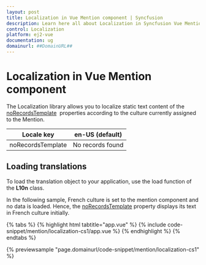 ```yaml
---
layout: post
title: Localization in Vue Mention component | Syncfusion
description: Learn here all about Localization in Syncfusion Vue Mention component of Syncfusion Essential JS 2 and more.
control: Localization 
platform: ej2-vue
documentation: ug
domainurl: ##DomainURL##
---
```


# Localization in Vue Mention component

The Localization library allows you to localize static text content of the [noRecordsTemplate](https://ej2.syncfusion.com/vue/documentation/api/mention/#norecordstemplate) &nbsp;properties according to the culture currently assigned to the Mention.

| Locale key | en-US (default)  |
|------|------|
| noRecordsTemplate |  No records found |

## Loading translations

To load the translation object to your application, use the load function of the **L10n** class.

In the following sample, French culture is set to the mention component and no data is loaded. Hence, the [noRecordsTemplate](https://ej2.syncfusion.com/vue/documentation/api/mention/#norecordstemplate) property displays its text in French culture initially.

{% tabs %}
{% highlight html tabtitle="app.vue" %}
{% include code-snippet/mention/localization-cs1/app.vue %}
{% endhighlight %}
{% endtabs %}
        
{% previewsample "page.domainurl/code-snippet/mention/localization-cs1" %}